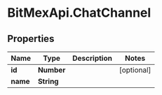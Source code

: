 # BitMexApi.ChatChannel

## Properties
Name | Type | Description | Notes
------------ | ------------- | ------------- | -------------
**id** | **Number** |  | [optional] 
**name** | **String** |  | 


